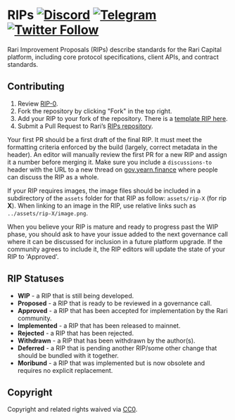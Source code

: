# RIPs [![Discord](https://img.shields.io/discord/763219451905704026?color=7289da&label=discord)](https://discord.gg/Y6Zy7c2aat) [![Telegram](https://img.shields.io/badge/chat-on%20Telegram-blue.svg)](https://t.me/RariCapitalChat) [![Twitter Follow](https://img.shields.io/twitter/follow/raricapital.svg?label=RariCapital&style=social)](https://twitter.com/raricapital)

Rari Improvement Proposals (RIPs) describe standards for the Rari Capital platform, including core protocol specifications, client APIs, and contract standards.
 
## Contributing

 1. Review [RIP-0](RIPS/RIP-0.md).
 2. Fork the repository by clicking "Fork" in the top right.
 3. Add your RIP to your fork of the repository. There is a [template RIP here](rip-X.md).
 4. Submit a Pull Request to Rari’s [RIPs repository](https://github.com/Rari-Capital/Rari-Improvement-Proposals-RIPS-).

Your first PR should be a first draft of the final RIP. It must meet the formatting criteria enforced by the build (largely, correct metadata in the header). An editor will manually review the first PR for a new RIP and assign it a number before merging it. Make sure you include a `discussions-to` header with the URL to a new thread on [gov.yearn.finance](https://gov.yearn.finance/) where people can discuss the RIP as a whole.

If your RIP requires images, the image files should be included in a subdirectory of the `assets` folder for that RIP as follow: `assets/rip-X` (for rip **X**). When linking to an image in the RIP, use relative links such as `../assets/rip-X/image.png`.

When you believe your RIP is mature and ready to progress past the WIP phase, you should ask to have your issue added to the next governance call where it can be discussed for inclusion in a future platform upgrade. If the community agrees to include it, the RIP editors will update the state of your RIP to 'Approved'.

## RIP Statuses

* **WIP** - a RIP that is still being developed.
* **Proposed** - a RIP that is ready to be reviewed in a governance call.
* **Approved** - a RIP that has been accepted for implementation by the Rari community.
* **Implemented** - a RIP that has been released to mainnet.
* **Rejected** - a RIP that has been rejected.
* **Withdrawn** - a RIP that has been withdrawn by the author(s).
* **Deferred** - a RIP that is pending another RIP/some other change that should be bundled with it together.
* **Moribund** - a RIP that was implemented but is now obsolete and requires no explicit replacement.

## Copyright

Copyright and related rights waived via [CC0](https://creativecommons.org/publicdomain/zero/1.0/).

